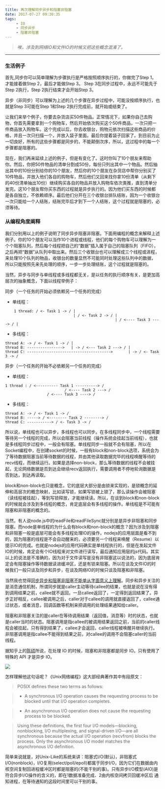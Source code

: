 ```yaml
---
title: 再次理解同步异步和阻塞非阻塞
date: 2017-07-27 09:30:35
tags:
     - IO
     - 同步异步
     - 阻塞非阻塞
---
```


> *唉，涉及到网络IO和文件IO的时候又把这些概念混淆了。*

--- 

### 生活例子

首先,同步你可以简单理解为步骤执行是严格按照顺序执行的，你做完了Step 1， 才能接着做Step 2，最后才能做Step 3。 Step 3在同步过程中，永远不可能先于Step 2执行，Step 2执行结束才会开始Step 3。

异步（非同步）可以理解为上述的几个步骤在异步过程中，可能没按顺序执行，也就是Step 3可能在Step 1和Step 2执行完成前，就开始或结束了。

让我们来举个例子，你要去杂货店买50件物品。正常情况下，如果你自己去购物，你首先需要拿到一个购物车，然后开始依次购买这个50件商品，一次只把一件商品放入购物车。这个完成以后，你去收银台，购物元依次扫描这些商品的价格，并且一次只扫描一个，并放入袋子里面。最后你提着袋子回家了。到目前为止一切良好，所有的这些步骤都是同步的，不能颠倒次序，所以，这过程中的每一个步骤都是阻塞的。

现在，我们再来延续上述的例子，但是有变化了。这时你叫了10个朋友来帮助你。然后，你把50件物品的清单分割成50份，每份只列出其中一个物品。然后抽出其中的10份分别给你的10个朋友，然后你的10个朋友在杂货店中帮你分别买了10件物品，并放入他们各自的购物车，然后他们又回来找你拿10份清单（从剩下的40份清单抽出10份）继续购买各自的物品并放入购物车依次类推，直到清单分发完。这10个朋友帮你买东西的过程就是异步执行的。因为他们买东西的时候都是各自独立，不依赖顺序。最后他们分开在三个收银台排队结账，因为一个收银台一次只能给一个人结账，结账完毕后才到下一个人结账，这个过程就是阻塞的，必须等待。

### 从编程角度阐释

我们分别用以上的例子说明了同步异步阻塞非阻塞。下面用编程的概念来解释上述例子。你的10个朋友可以当作10个进程或线程，他们的每个购物车可以理解为一个个阻塞队列，然后每个线程把自己的“数据”插入属于自己的阻塞队列（FIFO），之后再把“数据”从队列中取出来。然后三个收银台也可以理解成三个线程或进程，来处理10个队列的物品，收银台的数量显然不可能同时处理这些队列中的数据，所以只能按照先来先处理的顺序，一步一步处理结账，这个过程就是阻塞的。

当然，异步与同步与单线程或多线程都无关，是以任务的执行顺序有关，是更加高层次的抽象概念，下面以线程举例子：

同步（一个任务的开始必须依赖另一个任务的完成）

- 单线程：
 ```
     1 thread: / <- Task 1 -> / |
                                | / <- Task 2 -> / |
                                                   | / <---- Task 3 ----> / |
 ```

 - 多线程：

 ```
thread A: -> / <- Task 1 -> / |
thread B: ---------------->   | -> / <--- Task 2 ---> / |
thread C: -------------------------------------->       | -> / <- Task 3 -> /
 ```

 异步（一个任务的开始不必依赖另一个任务的完成）

 - 单线程：

 ```
1 thread : / <---------- Task 1 ----------> /
                            / <---- Task 2 ---> /
                    / <---- Task 3 ----> /
 ```

 - 多线程：

 ```
thread A: -> / <- Task 1 -> /
thread B: -----> / <-------- Task 2 --------> /
thread C: -----------> / <- Task 3 -> /
 ```

所以说，单线程也可以异步，多线程也可以同步。在多线程同步中，一个线程需要等待另一个线程的完成，所以会阻塞当前线程（操作系统会挂起当前线程），也就是多线程同步过程中，一般会有阻塞。单线程同步一般就不会有阻塞，所以在Socket编程中，在创建socket的时候，一般有block和non-block选项，系统会为了等待数据阻塞当前等待数据的线程，并由其他读取数据完毕的线程唤醒等待的recv线程，而继续运行。如果是选择non-block，那么等待数据的线程不会被挂起，无论网络数据是否到达会继续recv返回执行，需要调用者不停地轮询数据是否到达，到达再读取。

block和non-block也只是概念，它的底层大部分是由锁来实现的，是锁概念的延伸和高层次的概念映射，比如读写锁，如果写锁被上锁了，那么读操作会被阻塞（读线程被挂起），等到写锁释放，才能继续读。所以，在谈到block和non-block的时候就会涉及到多线程的概念，肯定底层会有多线程的操作。单线程是不可能有阻塞和非阻塞的概念的。

当然，有人说node.js中的readFile和readFileSync就分别是是异步非阻塞和同步阻塞。而node是单线程的为什么会有block和non-block的概念？因为涉及到阻塞和非阻塞一般是底层可能会有多线程处理IO的操作，nodejs的应用层面是看不到的，因为阻塞的线程是不会自动醒来的，必须要另一个线程来唤醒（Resume）以提示IO的完成。也就是nodejs的应用代码确实是单线程执行的，但是在发起文件IO的时候，肯定会有个IO线程来对文件进行读写，最后通知应用层的js代码。其实以上的说法是不准确的，因为对于文件读写是没有非阻塞这以说法的，因为底层肯定会有阻塞操作等待数据读进缓冲区，还是有锁来阻塞。所以在谈及文件IO的时候我们一般只谈及同步和异步，在谈及网络IO的时候只谈及阻塞和非阻塞。

当然我也觉得[同步异步和阻塞非阻塞不能单从字面意义上理解](https://www.zhihu.com/question/19732473)。同步和异步关注的是消息通信机制，所谓同步就是caller主动等待callee的结果，也就是说在没有得到调用结果之前，callee就不返回，一旦callee返回了，一定得到返回结果了。异步正好相反，callee被调用之后，caller对于callee的调用就直接返回了，callee通过状态，或者消息，回调函数等机制来把调用的处理结果通知给caller。

阻塞和非阻塞关注的是caller在等待调用结果（返回值，消息等）时的状态，也就是caller当时的状态。阻塞调用是指callee的被调用结果返回之前，当前的caller线程会被挂起，只有得到结果了，callee才会返回，caller线程被唤醒并继续执行。非阻塞调用是指callee不能得到结果之前，对callee的调用不会阻塞caller的当前线程。

据知乎上的[陈硕](https://www.zhihu.com/people/giantchen)所说，在处理 IO 的时候，阻塞和非阻塞都是同步 IO。只有使用了特殊的 API 才是异步 IO。

![](http://wx4.sinaimg.cn/large/a1ac93f3gy1fi3136mbg4j20bj046t8m.jpg)

怎样理解他这句话呢？《Unix网络编程》这大部经典著作其中有段原文：

> POSIX defines these two terms as follows:

> - A synchronous I/O operation causes the requesting process to be blocked until that I/O operation completes.

> - An asynchronous I/O operation does not cause the requesting process to be blocked.

> Using these definitions, the first four I/O models—blocking, nonblocking, I/O multiplexing, and signal-driven I/O—are all synchronous because the actual I/O operation (recvfrom) blocks the process. Only the asynchronous I/O model matches the asynchronous I/O definition.

简单来说就是，对Unix-Like的系统来讲：阻塞式I/O(默认)，非阻塞式I/O(nonblock)，I/O复用(select/poll/epoll)都属于同步I/O，因为它们在数据由内核空间复制回进程缓冲区时都是阻塞的(不能干别的事)。只有异步I/O模型(AIO)是符合异步I/O操作的含义的，即在1数据准备完成、2由内核空间拷贝回缓冲区后 通知进程，在等待通知的这段时间里可以干别的事。






